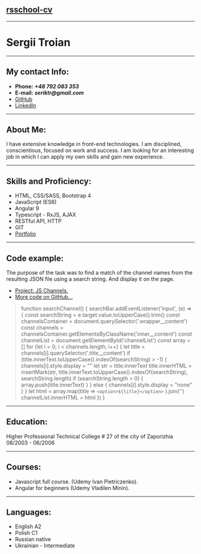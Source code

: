 [rsschool-cv](https://rs.school/)
---
___
# Sergii Troian
---
## My contact Info:
* __Phone:__ ___+48 792 083 353___
* __E-mail:__ ___seriktr@gmail.com___
* [GitHub](https://github.com/SerikTr)
* [LinkedIn](https://www.linkedin.com/in/sergii-troian-20639113a/)
___
## About Me:
I have extensive knowledge in front-end technologies. I am disciplined, conscientious,
focused on work and success. I am looking for an interesting job in which I can apply
 my own skills and gain new experience.
 ___
 ## Skills and Proficiency:
 * HTML, CSS/SASS, Bootstrap 4
 * JavaScript (ES6)
 * Angular 9
 * Typescript - RxJS, AJAX 
 * RESTful API, HTTP
 * GIT
 * [Portfolio](https://portfolio-sergey-troian.web.app/)
 ---
 ## Code example:
 The purpose of the task was to find a match of the channel names from the resulting JSON file using a search string. And display it on the page.
 * [Project: JS Channels.](https://channel-list-87d07.web.app/)
 * [More code on GitHub...](https://github.com/SerikTr/recruitment-task/blob/main/static/js/search.js)
 >  function searchChannel() {
    searchBar.addEventListener('input', (e) => {
      const searchString = e.target.value.toUpperCase().trim()
      const channelsContainer = document.querySelector('.wrapper__content')
      const channels = channelsContainer.getElementsByClassName('inner__content')
      const channelList = document.getElementById('channelList')
      const array = []
      for (let i = 0; i < channels.length; i++) {
        let title = channels[i].querySelector('.title__content')
        if (title.innerText.toUpperCase().indexOf(searchString) > -1) {
          channels[i].style.display = ""
          let str = title.innerText
          title.innerHTML = insertMark(str, title.innerText.toUpperCase().indexOf(searchString), searchString.length)
          if (searchString.length > 0) {
            array.push(title.innerText)
          }
        } else {
          channels[i].style.display = "none"
        }
      }
      let html = array.map(title =>
        `<option>${title}</option>`
      ).join('')
      channelList.innerHTML = html
    })
  }
  ___
## Education:
Higher Professional Technical College # 27 of the city of Zaporizhia  08/2003 - 06/2006
___

  ## Courses:
  * Javascript full course. (Udemy Ivan Pietriczenko).
  * Angular for beginners (Udemy Vladilen Minin).
___
## Languages:
* English A2
* Polish C1
* Russian native
* Ukrainian - Intermediate
